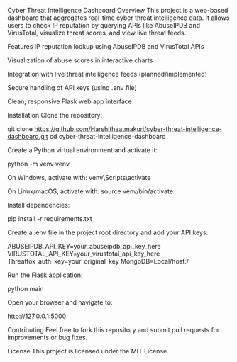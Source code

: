 Cyber Threat Intelligence Dashboard
Overview
This project is a web-based dashboard that aggregates real-time cyber threat intelligence data. It allows users to check IP reputation by querying APIs like AbuseIPDB and VirusTotal, visualize threat scores, and view live threat feeds.

Features
IP reputation lookup using AbuseIPDB and VirusTotal APIs

Visualization of abuse scores in interactive charts

Integration with live threat intelligence feeds (planned/implemented)

Secure handling of API keys (using .env file)

Clean, responsive Flask web app interface

Installation
Clone the repository:

git clone https://github.com/Harshithaatmakuri/cyber-threat-intelligence-dashboard.git
cd cyber-threat-intelligence-dashboard

Create a Python virtual environment and activate it:

python -m venv venv

On Windows, activate with:
venv\Scripts\activate

On Linux/macOS, activate with:
source venv/bin/activate

Install dependencies:

pip install -r requirements.txt

Create a .env file in the project root directory and add your API keys:

ABUSEIPDB_API_KEY=your_abuseipdb_api_key_here
VIRUSTOTAL_API_KEY=your_virustotal_api_key_here
Threatfox_auth_key=your_original_key
MongoDB=Local/host:/

Run the Flask application:

python main

Open your browser and navigate to:

http://127.0.0.1:5000

Contributing
Feel free to fork this repository and submit pull requests for improvements or bug fixes.

License
This project is licensed under the MIT License.
